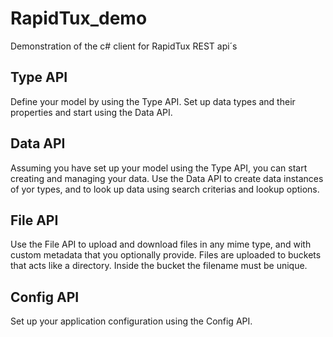 # RapidTux_demo
Demonstration of the c# client for RapidTux REST api´s

**Type API**
----
Define your model by using the Type API.
Set up data types and their properties and start using the Data API.

**Data API**
----
Assuming you have set up your model using the Type API, you can start creating and managing your data.
Use the Data API to create data instances of yor types, and to look up data using search criterias and lookup options.

**File API**
----
Use the File API to upload and download files in any mime type, and with custom metadata that you optionally provide.
Files are uploaded to buckets that acts like a directory. Inside the bucket the filename must be unique.

**Config API**
----
Set up your application configuration using the Config API.

